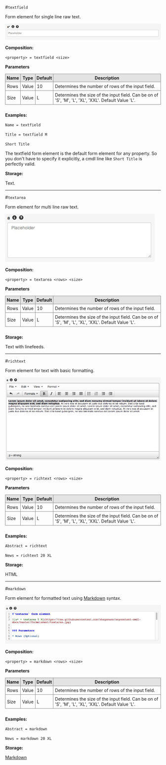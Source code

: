 <style>
h1 code {border: 0px !important;}
table {margin-bottom:25px !important}
th {border:1px solid grey;padding:4px;background-color:#E3E3E3}
td {border:1px solid grey;padding:5px}
</style>


#`textfield` 

Form element for single line raw text.

![a* = textfield L](https://raw.githubusercontent.com/nhagemann/anycontent-cmdl-docs/master/images/formelement/textfield.jpg)


**Composition:**

`<property> = textfield <size>`

**Parameters**

| Name | Type | Default | Description |   
|------|-------|---------|-------------|
|Rows  | Value | 10 | Determines the number of rows of the input field.| 
|Size|Value| L | Determines the size of the input field. Can be on of 'S', 'M', 'L', 'XL', 'XXL'. Default Value 'L'.|

**Examples:**

`Name = textfield`

`Title = textfield M`

`Short Title`

The textfield form element is the default form element for any property. So you don't have to specify it explicitly, a cmdl line like `Short Title` is perfectly valid.

**Storage:**

Text.

* * *

#`textarea` 

Form element for multi line raw text.

![a = textarea 5 M](https://raw.githubusercontent.com/nhagemann/anycontent-cmdl-docs/master/images/formelement/textarea.jpg)


**Composition:**

`<property> = textarea <rows> <size>`

**Parameters**

| Name | Type | Default | Description |   
|------|-------|---------|-------------|
|Rows  | Value | 10 | Determines the number of rows of the input field.| 
|Size|Value| L | Determines the size of the input field. Can be on of 'S', 'M', 'L', 'XL', 'XXL'. Default Value 'L'.|

**Storage:**

Text with linefeeds.


* * *

#`richtext`

Form element for text with basic formatting.

![a = richtext 10 L](https://raw.githubusercontent.com/nhagemann/anycontent-cmdl-docs/master/images/formelement/richtext.jpg)



**Composition:**

`<property> = richtext <rows> <size>`

**Parameters**

| Name | Type | Default | Description |   
|------|-------|---------|-------------|
|Rows  | Value | 10 | Determines the number of rows of the input field.| 
|Size|Value| L | Determines the size of the input field. Can be on of 'S', 'M', 'L', 'XL', 'XXL'. Default Value 'L'.|  

**Examples:**

`Abstract = richtext`

`News = richtext 20 XL`

**Storage:**

HTML
 
* * *

#`markdown`

Form element for formatted text using [Markdown](http://daringfireball.net/projects/markdown/syntax) syntax. 

![a = markdown 10 L](https://raw.githubusercontent.com/nhagemann/anycontent-cmdl-docs/master/images/formelement/markdown.jpg)


**Composition:**

`<property> = markdown <rows> <size>`

**Parameters**

| Name | Type | Default | Description |   
|------|-------|---------|-------------|
|Rows  | Value | 10 | Determines the number of rows of the input field.| 
|Size|Value| L | Determines the size of the input field. Can be on of 'S', 'M', 'L', 'XL', 'XXL'. Default Value 'L'.|


**Examples:**

`Abstract = markdown`

`News = markdown 20 XL`

**Storage:**

[Markdown](http://daringfireball.net/projects/markdown/syntax)
 
  
